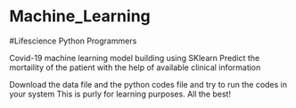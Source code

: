 # Machine_Learning

#Lifescience Python Programmers

Covid-19 machine learning model building using SKlearn
Predict the mortaility of the patient with the help of available clinical information

Download the data file and the python codes file and try to run the codes in your system
This is purly for learning purposes.
All the best!
